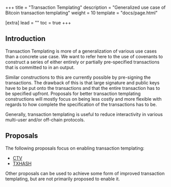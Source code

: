 +++
title = "Transaction Templating"
description = "Generalized use case of Bitcoin transaction templating"
weight = 10
template = "docs/page.html"

[extra]
lead = ""
toc = true
+++


## Introduction

Transaction Templating is more of a generalization of various use cases than a concrete use case. We
want to refer here to the use of covenants to construct a series of either entirely or partially
pre-specified transactions that is committed to in an output.

Similar constructions to this are currently possible by pre-signing the transactions. The drawback
of this is that large signature and public keys have to be put onto the transactions and that the
entire transaction has to be specified upfront. Proposals for better transaction templating
constructions will mostly focus on being less costly and more flexible with regards to how complete
the specification of the transactions has to be.

Generally, transaction templating is useful to reduce interactivity in various multi-user and/or
off-chain protocols.


## Proposals

The following proposals focus on enabling transaction templating:

- [CTV](/proposals/ctv)
- [TXHASH](/proposals/txhash)

Other proposals can be used to achieve some form of improved transaction templating, but are not
primarily proposed to enable it.


